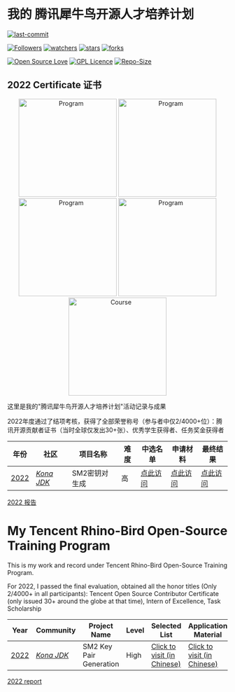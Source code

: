 # 我的 腾讯犀牛鸟开源人才培养计划

[![last-commit](https://img.shields.io/github/last-commit/HollowMan6/My-Tencent-Rhino-Bird-Open-Source-Training-Program)](../../graphs/commit-activity)

[![Followers](https://img.shields.io/github/followers/HollowMan6?style=social)](https://github.com/HollowMan6?tab=followers)
[![watchers](https://img.shields.io/github/watchers/HollowMan6/My-Tencent-Rhino-Bird-Open-Source-Training-Program?style=social)](../../watchers)
[![stars](https://img.shields.io/github/stars/HollowMan6/My-Tencent-Rhino-Bird-Open-Source-Training-Program?style=social)](../../stargazers)
[![forks](https://img.shields.io/github/forks/HollowMan6/My-Tencent-Rhino-Bird-Open-Source-Training-Program?style=social)](../../network/members)

[![Open Source Love](https://img.shields.io/badge/-%E2%9D%A4%20Open%20Source-Green?style=flat-square&logo=Github&logoColor=white&link=https://hollowman6.github.io/fund.html)](https://hollowman6.github.io/fund.html)
[![GPL Licence](https://img.shields.io/badge/license-GPL-blue)](https://opensource.org/licenses/GPL-3.0/)
[![Repo-Size](https://img.shields.io/github/repo-size/HollowMan6/My-Tencent-Rhino-Bird-Open-Source-Training-Program.svg)](../../archive/master.zip)

## 2022 Certificate 证书

<p align="center">
<img alt="Program" src="https://hollowman6.github.io/img/badges/Tencent-OpenSource.jpg" height="224px"/>
<img alt="Program" src="https://hollowman6.github.io/img/badges/RbOsTP.jpg" height="224px"/>
<img alt="Program" src="https://hollowman6.github.io/img/badges/RbOsTP-Excellent.jpg" height="224px"/>
<img alt="Program" src="https://hollowman6.github.io/img/badges/RbOsTP-Finish.jpg" height="224px"/>
<img alt="Course" src="https://hollowman6.github.io/img/badges/RbOsTP-Course.jpg" height="224px" />
</p>

这里是我的"腾讯犀牛鸟开源人才培养计划"活动记录与成果

2022年度通过了结项考核，获得了全部荣誉称号（参与者中仅2/4000+位）：腾讯开源贡献者证书（当时全球仅发出30+张）、优秀学生获得者、任务奖金获得者

|  年份   |  社区 |  项目名称  |  难度  |  中选名单  | 申请材料 | 最终结果 |
|  ----  | ----  | ----  | ----  | ----  | ----  | ----  |
| [2022](https://opensource.tencent.com/summer-of-code)  | [*Kona JDK*](https://github.com/Tencent/OpenSourceTalent/issues/34)|SM2密钥对生成 | 高 | [点此访问](https://lexiangla.com/teams/k100046/docs/34cb1a36042111eda898d647c4fa5509) | [点此访问](2022-Kona-JDK/项目申请书.md)| [点此访问](https://mp.weixin.qq.com/s/E4dSpia0V9k5gtGl5T9cDg)|

[2022 报告](2022-Kona-JDK/Report.md)

# My Tencent Rhino-Bird Open-Source Training Program
This is my work and record under Tencent Rhino-Bird Open-Source Training Program.

For 2022, I passed the final evaluation, obtained all the honor titles (Only 2/4000+ in all participants): Tencent Open Source Contributor Certificate (only issued 30+ around the globe at that time), Intern of Excellence, Task Scholarship

|  Year  | Community |  Project Name  |  Level  |  Selected List  |  Application Material  | Final Result |
|  ----  | ----  | ----  | ----  | ----  | ----  | ----  |
| [2022](https://opensource.tencent.com/summer-of-code)  | [*Kona JDK*](https://github.com/Tencent/OpenSourceTalent/issues/34) | SM2 Key Pair Generation | High | [Click to visit (in Chinese)](https://lexiangla.com/teams/k100046/docs/34cb1a36042111eda898d647c4fa5509) | [Click to visit (in Chinese)](2022-Kona-JDK/项目申请书.md) | [Click to visit (in Chinese)](https://mp.weixin.qq.com/s/E4dSpia0V9k5gtGl5T9cDg)|

[2022 report](2022-Kona-JDK/Report.md)
